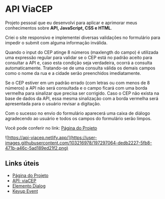 # API ViaCEP

Projeto pessoal que eu desenvolvi para aplicar e aprimorar meus conhecimentos sobre **API, JavaScript, CSS e HTML**. 

Criei o site responsivo e implementei diversas validações no formulário para impedir o submit com alguma informação inválida.

Quando o input do CEP atinge 8 números (maxlength do campo) é utilizada uma expressão regular para validar se o CEP está no padrão aceito para consultar a API e, caso esta condição seja verdadeira, ocorrá a consulta automaticamente. Tratando-se de uma consulta válida os demais campos como o nome da rua e a cidade serão preenchidos imediatamente.

Se o CEP estiver em um padrão errado (com letras ou com menos de 8 números) a API não será consultada e o campo ficará com uma borda vermelha para sinalizar que precisa ser corrigido. Caso o CEP não exista na base de dados da API, essa mesma sinalização com a borda vermelha será apresentada para o usuário revisar a digitação.

Com o sucesso no envio do formulário aparecerá uma caixa de diálogo agradecendo ao usuário e todos os campos do formulário serão limpos.

Você pode conferir no link: [Página do Projeto](https://api-viacep.netlify.app/)


![https://api-viacep.netlify.app/](https://user-images.githubusercontent.com/103216978/197297064-dedb2227-5fb8-471b-a46c-5ad189ed21f2.png)



## Links úteis
- [Página do Projeto](https://api-viacep.netlify.app/)
- [API: viaCEP](https://viacep.com.br)
- [Elemento Dialog](https://developer.mozilla.org/en-US/docs/Web/HTML/Element/dialog)
- [Keyup Event](https://developer.mozilla.org/en-US/docs/Web/API/Element/keyup_event)

